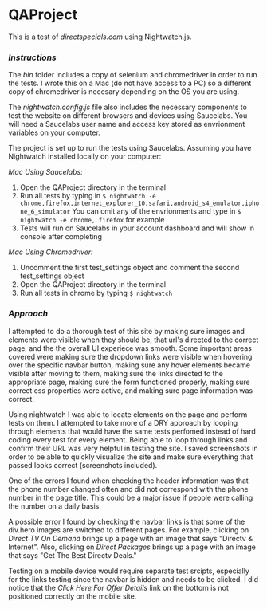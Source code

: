# QAProject

This is a test of *directspecials.com* using Nightwatch.js.

### *Instructions*

The *bin* folder includes a copy of selenium and chromedriver in order to run the tests. I wrote this on a Mac (do not have access to a PC) so a different copy of chromedriver is necesary depending on the OS you are using.

The *nightwatch.config.js* file also includes the necessary components to test the website on different browsers and devices using Saucelabs. You will need a Saucelabs user name and access key stored as envrionment variables on your computer.

The project is set up to run the tests using Saucelabs. Assuming you have Nightwatch installed locally on your computer:

*Mac Using Saucelabs:*

1. Open the QAProject directory in the terminal
2. Run all tests by typing in `$ nightwatch -e chrome,firefox,internet_explorer_10,safari,android_s4_emulator,iphone_6_simulator`
   You can omit any of the envrionments and type in `$ nightwatch -e chrome, firefox` for example
3. Tests will run on Saucelabs in your account dashboard and will show in console after completing


*Mac Using Chromedriver:*

1. Uncomment the first test_settings object and comment the second test_settings object
2. Open the QAProject directory in the terminal
3. Run all tests in chrome by typing `$ nightwatch`

### *Approach*

I attempted to do a thorough test of this site by making sure images and elements were visible when they should be, that url's directed to the correct page, and the the overall UI experiece was smooth. Some important areas covered were making sure the dropdown links were visible when hovering over the specific navbar button, making sure any hover elements became visible after moving to them, making sure the links directed to the appropriate page, making sure the form functioned properly, making sure correct css properties were active, and making sure page information was correct.

Using nightwatch I was able to locate elements on the page and perform tests on them. I attempted to take more of a DRY approach by looping through elements that would have the same tests perfomed instead of hard coding every test for every element. Being able to loop through links and confirm their URL was very helpful in testing the site. I saved screenshots in order to be able to quickly visualize the site and make sure everything that passed looks correct (screenshots included).

One of the errors I found when checking the header information was that the phone number changed often and did not correspond with the phone number in the page title. This could be a major issue if people were calling the number on a daily basis.

A possible error I found by checking the navbar links is that some of the div.hero images are switched to different pages. For example, clicking on *Direct TV On Demand* brings up a page with an image that says "Directv & Internet". Also, clicking on *Direct Packages* brings up a page with an image that says "Get The Best Directv Deals."

Testing on a mobile device would require separate test srcipts, especially for the links testing since the navbar is hidden and needs to be clicked. I did notice that the *Click Here For Offer Details* link on the bottom is not positioned correctly on the mobile site.
